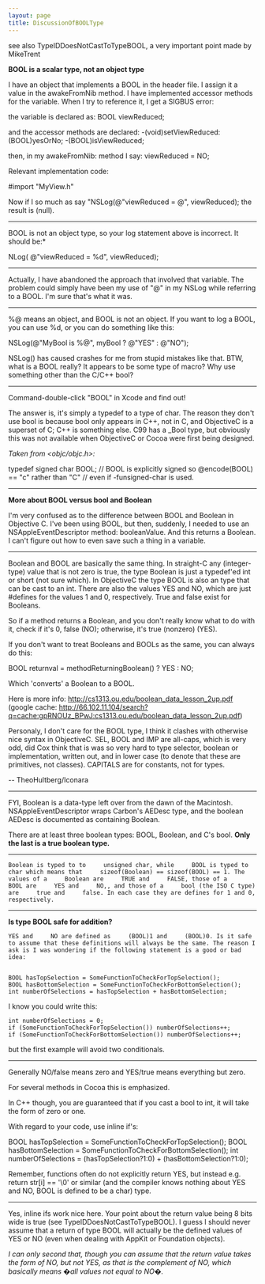 ```yaml
---
layout: page
title: DiscussionOfBOOLType
---
```


see also TypeIDDoesNotCastToTypeBOOL, a very important point made by MikeTrent

**BOOL is a scalar type, not an object type**

I have an object that implements a BOOL in the header file.  I assign it a value in the awakeFromNib method.  I have implemented accessor methods for the variable.  When I try to reference it, I get a SIGBUS error:

the variable is declared as:
    BOOL viewReduced;

and the accessor methods are declared:
    -(void)setViewReduced:(BOOL)yesOrNo;
    -(BOOL)isViewReduced;

then, in my awakeFromNib: method I say:
    viewReduced = NO;

Relevant implementation code:

#import "MyView.h"

Now if I so much as say     "NSLog(@"viewReduced = @", viewReduced);
the result is (null).

----

BOOL is not an object type, so your log statement above is incorrect. It should be:*

    
NLog( @"viewReduced = %d", viewReduced);


----

Actually, I have abandoned the approach that involved that variable.  The problem could simply have  been my use of "@" in my NSLog while referring  to a BOOL.  I'm sure that's what it was.

----

%@ means an object, and BOOL is not an object. If you want to log a BOOL, you can use %d, or you can do something like this:
    
NSLog(@"MyBool is %@", myBool ? @"YES" : @"NO");


NSLog() has caused crashes for me from stupid mistakes like that. BTW, what is a BOOL really? It appears to be some type of macro? Why use something other than the C/C++     bool?

----

Command-double-click "BOOL" in Xcode and find out!

The answer is, it's simply a typedef to a type of     char. The reason they don't use     bool is because     bool only appears in C++, not in C, and ObjectiveC is a superset of C; C++ is something else. C99 has a _Bool type, but obviously this was not available when ObjectiveC or Cocoa were first being designed.

*Taken from     <objc/objc.h>:*
    
typedef signed char		BOOL; 
// BOOL is explicitly signed so @encode(BOOL) == "c" rather than "C" 
// even if -funsigned-char is used.


----

**More about BOOL versus bool and Boolean**

I'm very confused as to the difference between BOOL and Boolean in Objective C.  I've been using BOOL, but then, suddenly, I needed to use an NSAppleEventDescriptor method: booleanValue.  And this returns a Boolean.  I can't figure out how to even save such a thing in a variable.

----

Boolean and BOOL are basically the same thing. In straight-C any (integer-type) value that is not zero is true, the type Boolean is just a typedef'ed int or short (not sure which). In ObjectiveC the type BOOL is also an type that can be cast to an int. There are also the values YES and NO, which are just #defines for the values 1 and 0, respectively. True and false exist for Booleans.

So if a method returns a Boolean, and you don't really know what to do with it, check if it's 0, false (NO); otherwise, it's true (nonzero) (YES).

If you don't want to treat Booleans and BOOLs as the same, you can always do this:

    
BOOL returnval = methodReturningBoolean() ? YES : NO;


Which 'converts' a Boolean to a BOOL.

Here is more info: http://cs1313.ou.edu/boolean_data_lesson_2up.pdf (google cache: http://66.102.11.104/search?q=cache:gpRNOUz_BPwJ:cs1313.ou.edu/boolean_data_lesson_2up.pdf)

Personaly, I don't care for the BOOL type, I think it clashes with otherwise nice syntax in ObjectiveC. SEL, BOOL and IMP are all-caps, which is very odd, did Cox think that is was so very hard to type selector, boolean or implementation, written out, and in lower case (to denote that these are primitives, not classes). CAPITALS are for constants, not for types.

-- TheoHultberg/Iconara

----

FYI,     Boolean is a data-type left over from the dawn of the Macintosh. NSAppleEventDescriptor wraps Carbon's     AEDesc type, and the boolean     AEDesc is documented as containing     Boolean.

There are at least three boolean types: BOOL, Boolean, and C's bool. **Only the last is a true boolean type.**

----

    Boolean is typed to to     unsigned char, while     BOOL is typed to     char which means that     sizeof(Boolean) == sizeof(BOOL) == 1. The values of a     Boolean are     TRUE and     FALSE, those of a     BOOL are     YES and     NO,, and those of a     bool (the ISO C type) are     true and     false. In each case they are defines for 1 and 0, respectively.

----

**Is type BOOL safe for addition?**

    YES and     NO are defined as     (BOOL)1 and     (BOOL)0. Is it safe to assume that these definitions will always be the same. The reason I ask is I was wondering if the following statement is a good or bad idea:

    
    BOOL hasTopSelection = SomeFunctionToCheckForTopSelection();
    BOOL hasBottomSelection = SomeFunctionToCheckForBottomSelection();
    int numberOfSelections = hasTopSelection + hasBottomSelection;


I know you could write this:

    
    int numberOfSelections = 0;
    if (SomeFunctionToCheckForTopSelection()) numberOfSelections++;
    if (SomeFunctionToCheckForBottomSelection()) numberOfSelections++;


but the first example will avoid two conditionals. 

----

Generally     NO/false means zero and     YES/true means everything but zero.

For several methods in Cocoa this is emphasized.

In C++ though, you are guaranteed that if you cast a bool to int, it will take the form of zero or one.

With regard to your code, use inline if's:
    
BOOL hasTopSelection = SomeFunctionToCheckForTopSelection();
BOOL hasBottomSelection = SomeFunctionToCheckForBottomSelection();
int numberOfSelections = (hasTopSelection?1:0) + (hasBottomSelection?1:0);


Remember, functions often do not explicitly return YES, but instead e.g. return     str[i] == '\0' or similar (and the compiler knows nothing about     YES and     NO,     BOOL is defined to be a     char) type.

----

Yes, inline ifs work nice here. Your point about the return value being 8 bits wide is true (see TypeIDDoesNotCastToTypeBOOL). I guess I should never assume that a return of type BOOL will actually be the defined values of YES or NO (even when dealing with AppKit or Foundation objects).  

*I can only second that, though you can assume that the return value takes the form of     NO, but not     YES, as that is the complement of     NO, which basically means �all values not equal to     NO�.*

